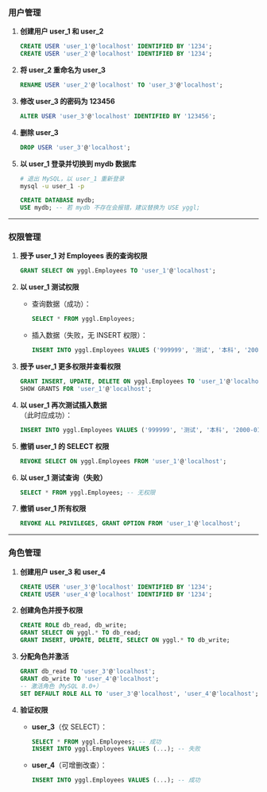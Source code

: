### **用户管理**

1. **创建用户 user_1 和 user_2**
   ```sql
   CREATE USER 'user_1'@'localhost' IDENTIFIED BY '1234';
   CREATE USER 'user_2'@'localhost' IDENTIFIED BY '1234';
   ```

2. **将 user_2 重命名为 user_3**
   ```sql
   RENAME USER 'user_2'@'localhost' TO 'user_3'@'localhost';
   ```

3. **修改 user_3 的密码为 123456**
   
   ```sql
   ALTER USER 'user_3'@'localhost' IDENTIFIED BY '123456';
   ```
   
4. **删除 user_3**
   ```sql
   DROP USER 'user_3'@'localhost';
   ```

5. **以 user_1 登录并切换到 mydb 数据库**  
   
   ```bash
   # 退出 MySQL，以 user_1 重新登录
   mysql -u user_1 -p
   ```
   ```sql
   CREATE DATABASE mydb;
   USE mydb; -- 若 mydb 不存在会报错，建议替换为 USE yggl;
   ```

---

### **权限管理**
1. **授予 user_1 对 Employees 表的查询权限**
   ```sql
   GRANT SELECT ON yggl.Employees TO 'user_1'@'localhost';
   ```

2. **以 user_1 测试权限**  
   - 查询数据（成功）：
     ```sql
     SELECT * FROM yggl.Employees;
     ```
   - 插入数据（失败，无 INSERT 权限）：
     ```sql
     INSERT INTO yggl.Employees VALUES ('999999', '测试', '本科', '2000-01-01', '男', 1, '地址', '123456', '1');
     ```

3. **授予 user_1 更多权限并查看权限**
   ```sql
   GRANT INSERT, UPDATE, DELETE ON yggl.Employees TO 'user_1'@'localhost';
   SHOW GRANTS FOR 'user_1'@'localhost';
   ```

4. **以 user_1 再次测试插入数据**  
   （此时应成功）：
   ```sql
   INSERT INTO yggl.Employees VALUES ('999999', '测试', '本科', '2000-01-01', '男', 1, '地址', '123456', '1');
   ```

5. **撤销 user_1 的 SELECT 权限**
   ```sql
   REVOKE SELECT ON yggl.Employees FROM 'user_1'@'localhost';
   ```

6. **以 user_1 测试查询（失败）**
   ```sql
   SELECT * FROM yggl.Employees; -- 无权限
   ```

7. **撤销 user_1 所有权限**
   ```sql
   REVOKE ALL PRIVILEGES, GRANT OPTION FROM 'user_1'@'localhost';
   ```

---

### **角色管理**
1. **创建用户 user_3 和 user_4**
   ```sql
   CREATE USER 'user_3'@'localhost' IDENTIFIED BY '1234';
   CREATE USER 'user_4'@'localhost' IDENTIFIED BY '1234';
   ```

2. **创建角色并授予权限**
   ```sql
   CREATE ROLE db_read, db_write;
   GRANT SELECT ON yggl.* TO db_read;
   GRANT INSERT, UPDATE, DELETE, SELECT ON yggl.* TO db_write;
   ```

3. **分配角色并激活**
   ```sql
   GRANT db_read TO 'user_3'@'localhost';
   GRANT db_write TO 'user_4'@'localhost';
   -- 激活角色（MySQL 8.0+）
   SET DEFAULT ROLE ALL TO 'user_3'@'localhost', 'user_4'@'localhost';
   ```

4. **验证权限**
   - **user_3**（仅 SELECT）：
     ```sql
     SELECT * FROM yggl.Employees; -- 成功
     INSERT INTO yggl.Employees VALUES (...); -- 失败
     ```
   - **user_4**（可增删改查）：
     ```sql
     INSERT INTO yggl.Employees VALUES (...); -- 成功
     ```



